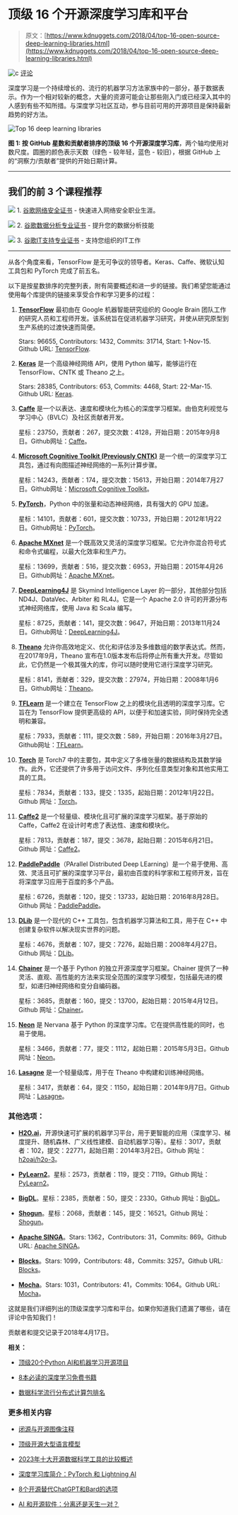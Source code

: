 # 顶级 16 个开源深度学习库和平台

> 原文：[https://www.kdnuggets.com/2018/04/top-16-open-source-deep-learning-libraries.html](https://www.kdnuggets.com/2018/04/top-16-open-source-deep-learning-libraries.html)

![c](../Images/3d9c022da2d331bb56691a9617b91b90.png) [评论](#comments)

深度学习是一个持续增长的、流行的机器学习方法家族中的一部分，基于数据表示。作为一个相对较新的概念，大量的资源可能会让那些刚入门或已经深入其中的人感到有些不知所措。与深度学习社区互动，参与目前可用的开源项目是保持最新趋势的好方法。

![Top 16 deep learning libraries](../Images/4994f223a07036a95421dc36824158fc.png)

**图 1: 按 GitHub 星数和贡献者排序的顶级 16 个开源深度学习库**，两个轴均使用对数尺度。圆圈的颜色表示天数（绿色 - 较年轻，蓝色 - 较旧），根据 GitHub 上的“洞察力/贡献者”提供的开始日期计算。

* * *

## 我们的前 3 个课程推荐

![](../Images/0244c01ba9267c002ef39d4907e0b8fb.png) 1\. [谷歌网络安全证书](https://www.kdnuggets.com/google-cybersecurity) - 快速进入网络安全职业生涯。

![](../Images/e225c49c3c91745821c8c0368bf04711.png) 2\. [谷歌数据分析专业证书](https://www.kdnuggets.com/google-data-analytics) - 提升您的数据分析技能

![](../Images/0244c01ba9267c002ef39d4907e0b8fb.png) 3\. [谷歌IT支持专业证书](https://www.kdnuggets.com/google-itsupport) - 支持您组织的IT工作

* * *

从各个角度来看，TensorFlow 是无可争议的领导者。Keras、Caffe、微软认知工具包和 PyTorch 完成了前五名。

以下是按星数排序的完整列表，附有简要概述和进一步的链接。我们希望您能通过使用每个库提供的链接来享受合作和学习更多的过程：

1.  [**TensorFlow**](https://www.tensorflow.org/) 最初由在 Google 机器智能研究组织的 Google Brain 团队工作的研究人员和工程师开发。该系统旨在促进机器学习研究，并使从研究原型到生产系统的过渡快速而简便。

    Stars: 96655, Contributors: 1432, Commits: 31714, Start: 1-Nov-15\. Github URL: [TensorFlow](https://github.com/tensorflow/tensorflow).

1.  [**Keras**](https://keras.io/) 是一个高级神经网络 API，使用 Python 编写，能够运行在 TensorFlow、CNTK 或 Theano 之上。

    Stars: 28385, Contributors: 653, Commits: 4468, Start: 22-Mar-15\. Github URL: [Keras](https://github.com/keras-team/keras).

1.  [**Caffe**](http://caffe.berkeleyvision.org/) 是一个以表达、速度和模块化为核心的深度学习框架。由伯克利视觉与学习中心（BVLC）及社区贡献者开发。

    星标：23750，贡献者：267，提交次数：4128，开始日期：2015年9月8日。Github网址：[Caffe](https://github.com/BVLC/caffe)。

1.  [**Microsoft Cognitive Toolkit (Previously CNTK)**](https://docs.microsoft.com/en-gb/cognitive-toolkit/) 是一个统一的深度学习工具包，通过有向图描述神经网络的一系列计算步骤。

    星标：14243，贡献者：174，提交次数：15613，开始日期：2014年7月27日。Github网址：[Microsoft Cognitive Toolkit](https://github.com/Microsoft/CNTK)。

1.  [**PyTorch**](http://pytorch.org/)，Python 中的张量和动态神经网络，具有强大的 GPU 加速。

    星标：14101，贡献者：601，提交次数：10733，开始日期：2012年1月22日。Github网址：[PyTorch](https://github.com/pytorch/pytorch)。

1.  [**Apache MXnet**](https://mxnet.incubator.apache.org/) 是一个既高效又灵活的深度学习框架。它允许你混合符号式和命令式编程，以最大化效率和生产力。

    星标：13699，贡献者：516，提交次数：6953，开始日期：2015年4月26日。Github网址：[Apache MXnet](https://github.com/apache/incubator-mxnet)。

1.  [**DeepLearning4J**](https://deeplearning4j.org/) 是 Skymind Intelligence Layer 的一部分，其他部分包括 ND4J、DataVec、Arbiter 和 RL4J。它是一个 Apache 2.0 许可的开源分布式神经网络库，使用 Java 和 Scala 编写。

    星标：8725，贡献者：141，提交次数：9647，开始日期：2013年11月24日。Github网址：[DeepLearning4J](https://github.com/deeplearning4j/deeplearning4j)。

1.  [**Theano**](http://deeplearning.net/software/theano/) 允许你高效地定义、优化和评估涉及多维数组的数学表达式。然而，在2017年9月，Theano 宣布在1.0版本发布后将停止所有重大开发。尽管如此，它仍然是一个极其强大的库，你可以随时使用它进行深度学习研究。

    星标：8141，贡献者：329，提交次数：27974，开始日期：2008年1月6日。Github网址：[Theano](https://github.com/Theano/Theano)。

1.  [**TFLearn**](http://tflearn.org/) 是一个建立在 TensorFlow 之上的模块化且透明的深度学习库。它旨在为 TensorFlow 提供更高级的 API，以便于和加速实验，同时保持完全透明和兼容。

    星标：7933，贡献者：111，提交次数：589，开始日期：2016年3月27日。Github网址：[TFLearn](https://github.com/tflearn/tflearn)。

1.  [**Torch**](http://torch.ch/) 是 Torch7 中的主要包，其中定义了多维张量的数据结构及其数学操作。此外，它还提供了许多用于访问文件、序列化任意类型对象和其他实用工具的工具。

    星标：7834，贡献者：133，提交：1335，起始日期：2012年1月22日。Github 网址：[Torch](https://github.com/torch/torch7)。

1.  [**Caffe2**](https://caffe2.ai/) 是一个轻量级、模块化且可扩展的深度学习框架。基于原始的 Caffe，Caffe2 在设计时考虑了表达性、速度和模块化。

    星标：7813，贡献者：187，提交：3678，起始日期：2015年6月21日。Github 网址：[Caffe2](https://github.com/caffe2/caffe2)。

1.  [**PaddlePaddle**](http://www.paddlepaddle.org/)（PArallel Distributed Deep LEarning）是一个易于使用、高效、灵活且可扩展的深度学习平台，最初由百度的科学家和工程师开发，旨在将深度学习应用于百度的多个产品。

    星标：6726，贡献者：120，提交：13733，起始日期：2016年8月28日。Github 网址：[PaddlePaddle](https://github.com/PaddlePaddle/Paddle)。

1.  [**DLib**](http://dlib.net/) 是一个现代的 C++ 工具包，包含机器学习算法和工具，用于在 C++ 中创建复杂软件以解决现实世界的问题。

    星标：4676，贡献者：107，提交：7276，起始日期：2008年4月27日。Github 网址：[DLib](https://github.com/davisking/dlib)。

1.  [**Chainer**](http://chainer.org/) 是一个基于 Python 的独立开源深度学习框架。Chainer 提供了一种灵活、直观、高性能的方法来实现全范围的深度学习模型，包括最先进的模型，如递归神经网络和变分自编码器。

    星标：3685，贡献者：160，提交：13700，起始日期：2015年4月12日。Github 网址：[Chainer](https://github.com/pfnet/chainer)。

1.  [**Neon**](http://neon.nervanasys.com/) 是 Nervana 基于 Python 的深度学习库。它在提供高性能的同时，也易于使用。

    星标：3466，贡献者：77，提交：1112，起始日期：2015年5月3日。Github 网址：[Neon](https://github.com/NervanaSystems/neon)。

1.  [**Lasagne**](http://lasagne.readthedocs.org/) 是一个轻量级库，用于在 Theano 中构建和训练神经网络。

    星标：3417，贡献者：64，提交：1150，起始日期：2014年9月7日。Github 网址：[Lasagne](https://github.com/Lasagne/Lasagne)。

### 其他选项：

+   **[H2O.ai](http://h2o.ai)**，开源快速可扩展的机器学习平台，用于更智能的应用（深度学习、梯度提升、随机森林、广义线性建模、自动机器学习等）。星标：3017，贡献者：102，提交：22771，起始日期：2014年3月2日。Github 网址：[h2oai/h2o-3](https://github.com/h2oai/h2o-3)。

+   **[PyLearn2](http://deeplearning.net/software/pylearn2/)**。星标：2573，贡献者：119，提交：7119。Github 网址：[PyLearn2](https://github.com/lisa-lab/pylearn2)。

+   **[BigDL](https://github.com/intel-analytics/BigDL)**。星标：2385，贡献者：50，提交：2330。Github 网址：[BigDL](https://github.com/intel-analytics/BigDL)。

+   [**Shogun**](http://shogun-toolbox.org/)。星标：2068，贡献者：145，提交：16521。Github 网址：[Shogun](https://github.com/shogun-toolbox/shogun)。

+   [**Apache SINGA**](https://github.com/apache/incubator-singa)。Stars: 1362，Contributors: 31，Commits: 869。Github URL: [Apache SINGA](https://github.com/apache/incubator-singa)。

+   **[Blocks](https://github.com/mila-udem/blocks)**。Stars: 1099，Contributors: 48，Commits: 3257。Github URL: [Blocks](https://github.com/mila-udem/blocks)。

+   [**Mocha**](https://github.com/pluskid/Mocha.jl)。Stars: 1031，Contributors: 41，Commits: 1064。Github URL: [Mocha](https://github.com/pluskid/Mocha.jl)。

这就是我们详细列出的顶级深度学习库和平台。如果你知道我们遗漏了哪些，请在评论中告知我们！

贡献者和提交记录于2018年4月17日。

**相关：**

+   [顶级20个Python AI和机器学习开源项目](https://www.kdnuggets.com/2018/02/top-20-python-ai-machine-learning-open-source-projects.html)

+   [8本必读的深度学习免费书籍](https://www.kdnuggets.com/2018/04/top-free-books-deep-learning.html)

+   [数据科学流行分布式计算包排名](https://www.kdnuggets.com/2018/03/top-distributed-computing-packages-data-science.html)

### 更多相关内容

+   [闭源与开源图像注释](https://www.kdnuggets.com/closed-source-vs-open-source-image-annotation)

+   [顶级开源大型语言模型](https://www.kdnuggets.com/2022/09/john-snow-top-open-source-large-language-models.html)

+   [2023年十大开源数据科学工具的比较概述](https://www.kdnuggets.com/a-comparative-overview-of-the-top-10-open-source-data-science-tools-in-2023)

+   [深度学习库简介：PyTorch 和 Lightning AI](https://www.kdnuggets.com/introduction-to-deep-learning-libraries-pytorch-and-lightning-ai)

+   [8个开源替代ChatGPT和Bard的选项](https://www.kdnuggets.com/2023/04/8-opensource-alternative-chatgpt-bard.html)

+   [AI 和开源软件：分离还是天生一对？](https://www.kdnuggets.com/ai-and-open-source-software-separated-at-birth)
